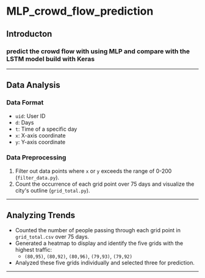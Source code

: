 # MLP_crowd_flow_prediction
## Introducton
### predict the crowd flow with using MLP and compare with the LSTM model build with Keras

---

## Data Analysis 

### Data Format
- `uid`: User ID
- `d`: Days
- `t`: Time of a specific day
- `x`: X-axis coordinate
- `y`: Y-axis coordinate

### Data Preprocessing
1. Filter out data points where `x` or `y` exceeds the range of 0-200 (`filter_data.py`).
2. Count the occurrence of each grid point over 75 days and visualize the city's outline (`grid_total.py`).

---

## Analyzing Trends
- Counted the number of people passing through each grid point in `grid_total.csv` over 75 days.
- Generated a heatmap to display and identify the five grids with the highest traffic:
  - `(80,95)`, `(80,92)`, `(80,96)`, `(79,93)`, `(79,92)`
- Analyzed these five grids individually and selected three for prediction.

---

